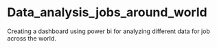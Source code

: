 # Data_analysis_jobs_around_world
Creating a dashboard using power bi for analyzing different data for job across the world.  
